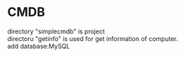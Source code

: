 # CMDB
directory "simplecmdb" is project  
directoru "getinfo" is used for get information of computer.  
add database:MySQL


